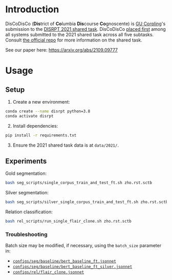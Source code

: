 # Introduction
DisCoDisCo (**Dis**trict of **Co**lumbia **Dis**course **Co**gnoscente) is [GU Corpling](http://corpling.uis.georgetown.edu/corpling/)'s submission to the [DISRPT 2021 shared task](https://sites.google.com/georgetown.edu/disrpt2021). 
DisCoDisCo [placed first](https://sites.google.com/georgetown.edu/disrpt2021/results) among all systems submitted to the 2021 shared task across all five subtasks.
Consult [the official repo](https://github.com/disrpt/sharedtask2021) for more information on the shared task.

See our paper here: https://arxiv.org/abs/2109.09777

# Usage

## Setup
1. Create a new environment:

```bash
conda create --name disrpt python=3.8
conda activate disrpt
```

2. Install dependencies:

```bash
pip install -r requirements.txt
```

3. Ensure the 2021 shared task data is at `data/2021/`.

## Experiments

Gold segmentation:

```bash
bash seg_scripts/single_corpus_train_and_test_ft.sh zho.rst.sctb
```

Silver segmentation:

```bash
bash seg_scripts/silver_single_corpus_train_and_test_ft.sh zho.rst.sctb
```

Relation classification:

```bash
bash rel_scripts/run_single_flair_clone.sh zho.rst.sctb
```

### Troubleshooting
Batch size may be modified, if necessary, using the `batch_size` parameter in:

* [`configs/seg/baseline/bert_baseline_ft.jsonnet`](configs/seg/baseline/bert_baseline_ft.jsonnet)
* [`configs/seg/baseline/bert_baseline_ft_silver.jsonnet`](configs/seg/baseline/bert_baseline_ft_silver.jsonnet)
* [`configs/rel/flair_clone.jsonnet`](configs/rel/flair_clone.jsonnet)
